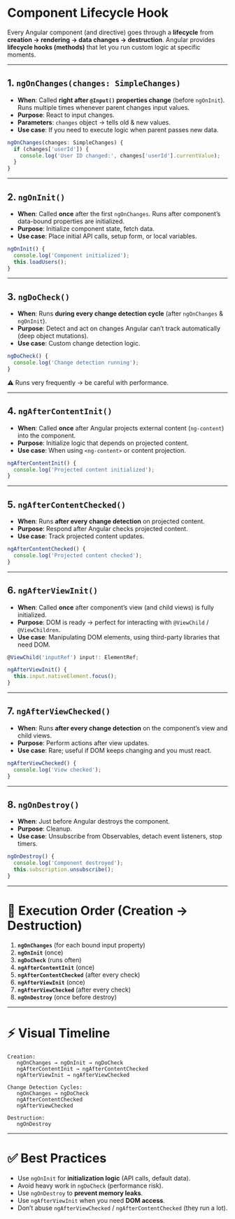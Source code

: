 # Component Lifecycle Hook

Every Angular component (and directive) goes through a **lifecycle** from **creation → rendering → data changes → destruction**.
Angular provides **lifecycle hooks (methods)** that let you run custom logic at specific moments.

---

## 1. **`ngOnChanges(changes: SimpleChanges)`**

- **When**: Called **right after `@Input()` properties change** (before `ngOnInit`). Runs multiple times whenever parent changes input values.
- **Purpose**: React to input changes.
- **Parameters**: `changes` object → tells old & new values.
- **Use case**: If you need to execute logic when parent passes new data.

```ts
ngOnChanges(changes: SimpleChanges) {
  if (changes['userId']) {
    console.log('User ID changed:', changes['userId'].currentValue);
  }
}
```

---

## 2. **`ngOnInit()`**

- **When**: Called **once** after the first `ngOnChanges`. Runs after component’s data-bound properties are initialized.
- **Purpose**: Initialize component state, fetch data.
- **Use case**: Place initial API calls, setup form, or local variables.

```ts
ngOnInit() {
  console.log('Component initialized');
  this.loadUsers();
}
```

---

## 3. **`ngDoCheck()`**

- **When**: Runs **during every change detection cycle** (after `ngOnChanges` & `ngOnInit`).
- **Purpose**: Detect and act on changes Angular can’t track automatically (deep object mutations).
- **Use case**: Custom change detection logic.

```ts
ngDoCheck() {
  console.log('Change detection running');
}
```

⚠️ Runs very frequently → be careful with performance.

---

## 4. **`ngAfterContentInit()`**

- **When**: Called **once** after Angular projects external content (`ng-content`) into the component.
- **Purpose**: Initialize logic that depends on projected content.
- **Use case**: When using `<ng-content>` or content projection.

```ts
ngAfterContentInit() {
  console.log('Projected content initialized');
}
```

---

## 5. **`ngAfterContentChecked()`**

- **When**: Runs **after every change detection** on projected content.
- **Purpose**: Respond after Angular checks projected content.
- **Use case**: Track projected content updates.

```ts
ngAfterContentChecked() {
  console.log('Projected content checked');
}
```

---

## 6. **`ngAfterViewInit()`**

- **When**: Called **once** after component’s view (and child views) is fully initialized.
- **Purpose**: DOM is ready → perfect for interacting with `@ViewChild` / `@ViewChildren`.
- **Use case**: Manipulating DOM elements, using third-party libraries that need DOM.

```ts
@ViewChild('inputRef') input!: ElementRef;

ngAfterViewInit() {
  this.input.nativeElement.focus();
}
```

---

## 7. **`ngAfterViewChecked()`**

- **When**: Runs **after every change detection** on the component’s view and child views.
- **Purpose**: Perform actions after view updates.
- **Use case**: Rare; useful if DOM keeps changing and you must react.

```ts
ngAfterViewChecked() {
  console.log('View checked');
}
```

---

## 8. **`ngOnDestroy()`**

- **When**: Just before Angular destroys the component.
- **Purpose**: Cleanup.
- **Use case**: Unsubscribe from Observables, detach event listeners, stop timers.

```ts
ngOnDestroy() {
  console.log('Component destroyed');
  this.subscription.unsubscribe();
}
```

---

# 🔀 Execution Order (Creation → Destruction)

1. **`ngOnChanges`** (for each bound input property)
2. **`ngOnInit`** (once)
3. **`ngDoCheck`** (runs often)
4. **`ngAfterContentInit`** (once)
5. **`ngAfterContentChecked`** (after every check)
6. **`ngAfterViewInit`** (once)
7. **`ngAfterViewChecked`** (after every check)
8. **`ngOnDestroy`** (once before destroy)

---

# ⚡ Visual Timeline

```
Creation:
   ngOnChanges → ngOnInit → ngDoCheck
   ngAfterContentInit → ngAfterContentChecked
   ngAfterViewInit → ngAfterViewChecked

Change Detection Cycles:
   ngOnChanges → ngDoCheck
   ngAfterContentChecked
   ngAfterViewChecked

Destruction:
   ngOnDestroy
```

---

# ✅ Best Practices

- Use `ngOnInit` for **initialization logic** (API calls, default data).
- Avoid heavy work in `ngDoCheck` (performance risk).
- Use `ngOnDestroy` to **prevent memory leaks**.
- Use `ngAfterViewInit` when you need **DOM access**.
- Don’t abuse `ngAfterViewChecked` / `ngAfterContentChecked` (they run a lot).
